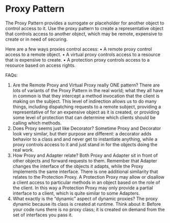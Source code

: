 # Proxy Pattern

The Proxy Pattern provides a surrogate or placeholder for another object to control access to it.
Use the proxy pattern to create a representative object that controls access to another object, which may be remote, expensive to create or in need of securing.

Here are a few ways proxies control access:
• A remote proxy control access to a remote object.
• A virtual proxy controls access to a resource that is expensive to create.
• A protection proxy controls access to a resource based on access rights.

FAQs:

1. Are the Remote Proxy and Virtual Proxy really ONE pattern?
   There are lots of variants of the Proxy Pattern in the real world; what they all have in common is that they intercept a method invocation that the client is making on the subject. This level of indirection allows us to do many things, including dispatching requests to a remote subject, providing a representative of for an expensive object as it is created, or providing some level of protection that can determine which clients should be calling which methods.
2. Does Proxy seems just like Decorator?
   Sometime Proxy and Decorator look very similar, but their purpose are different: a decorator adds behavior to a class and and never get to instantiate anything, while a proxy controls access to it and just stand in for the objects doing the real work.
3. How Proxy and Adapter relate?
   Both Proxy and Adapter sit in front of other objects and forward requests to them. Remember that Adapter changes the interface of the objects it adapts, while the Proxy implements the same interface.
   There is one additional similarity that relates to the Protection Proxy. A Protection Proxy may allow or disallow a client access to particular methods in an object based on the role of the client. In this way a Protection Proxy may only provide a partial interface to a client, which is quite similar to some Adapters.
4. What exactly is the “dynamic” aspect of dynamic proxies?
   The proxy dynamic because its class is created at runtime. Think about it: Before your code runs there is no proxy class; it is created on demand from the set of interfaces you pass it.
